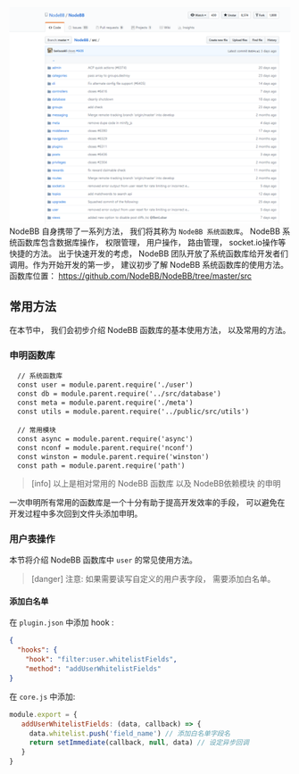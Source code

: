 ![](images/screenshot_1523274418452.png)
NodeBB 自身携带了一系列方法， 我们将其称为 `NodeBB 系统函数库`。 NodeBB 系统函数库包含数据库操作， 权限管理， 用户操作， 路由管理， socket.io操作等快捷的方法。 出于快速开发的考虑， NodeBB 团队开放了系统函数库给开发者们调用。作为开始开发的第一步， 建议初步了解 NodeBB 系统函数库的使用方法。
函数库位置： https://github.com/NodeBB/NodeBB/tree/master/src

## 常用方法
在本节中， 我们会初步介绍 NodeBB 函数库的基本使用方法， 以及常用的方法。

### 申明函数库
```
  // 系统函数库
  const user = module.parent.require('./user')
  const db = module.parent.require('../src/database')
  const meta = module.parent.require('./meta')
  const utils = module.parent.require('../public/src/utils')
  
  // 常用模块
  const async = module.parent.require('async')
  const nconf = module.parent.require('nconf')
  const winston = module.parent.require('winston')
  const path = module.parent.require('path')
```
>[info] 以上是相对常用的 NodeBB 函数库 以及 NodeBB依赖模块 的申明

一次申明所有常用的函数库是一个十分有助于提高开发效率的手段， 可以避免在开发过程中多次回到文件头添加申明。
### 用户表操作
本节将介绍 NodeBB 函数库中 `user` 的常见使用方法。

>[danger] 注意: 如果需要读写自定义的用户表字段， 需要添加白名单。
#### 添加白名单
在 `plugin.json` 中添加 hook :
```json
{
  "hooks": {
    "hook": "filter:user.whitelistFields",
    "method": "addUserWhitelistFields"
}
```
在 `core.js` 中添加: 
```javascript
module.export = {
   addUserWhitelistFields: (data, callback) => {
     data.whitelist.push('field_name') // 添加白名单字段名
     return setImmediate(callback, null, data) // 设定异步回调
   }
}
```